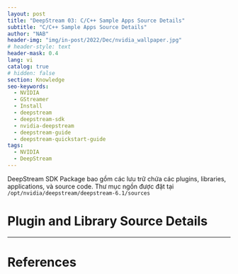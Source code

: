 ```yaml
---
layout: post
title: "DeepStream 03: C/C++ Sample Apps Source Details"
subtitle: "C/C++ Sample Apps Source Details"
author: "NAB"
header-img: "img/in-post/2022/Dec/nvidia_wallpaper.jpg"
# header-style: text
header-mask: 0.4
lang: vi
catalog: true
# hidden: false
section: Knowledge
seo-keywords:
  - NVIDIA
  - GStreamer
  - Install
  - deepstream
  - deepstream-sdk
  - nvidia-deepstream
  - deepstream-guide
  - deepstream-quickstart-guide
tags:
  - NVIDIA
  - DeepStream
---
```


DeepStream SDK Package bao gồm các lưu trữ chứa các plugins, libraries, applications, và source code. Thư mục ngồn được đặt tại `/opt/nvidia/deepstream/deepstream-6.1/sources` 


# Plugin and Library Source Details

----

# References

